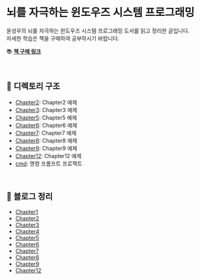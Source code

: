 ﻿# 뇌를 자극하는 윈도우즈 시스템 프로그래밍

윤성우의 뇌를 자극하는 윈도우즈 시스템 프로그래밍 도서를 읽고 정리한 글입니다.  
자세한 학습은 책을 구매하여 공부하시기 바랍니다.

📚 **[책 구매 링크](https://product.kyobobook.co.kr/detail/S000001223395)**

<br>

## 📂 디렉토리 구조

- [Chapter2](./Chapter2): Chapter2 예제
- [Chapter3](./Chapter3): Chapter3 예제
- [Chapter5](./Chapter5): Chapter5 예제
- [Chapter6](./Chapter6): Chapter6 예제
- [Chapter7](./Chapter7): Chapter7 예제
- [Chapter8](./Chapter8): Chapter8 예제
- [Chapter9](./Chapter9): Chapter9 예제
- [Chapter12](./Chapter12): Chapter12 예제
- [cmd](./cmd): 명령 프롬프트 프로젝트

<br>

## 📝 블로그 정리

- [Chapter1](https://shine94.tistory.com/365)
- [Chapter2](https://shine94.tistory.com/366)
- [Chapter3](https://shine94.tistory.com/367)
- [Chapter4](https://shine94.tistory.com/369)
- [Chapter5](https://shine94.tistory.com/370)
- [Chapter6](https://shine94.tistory.com/372)
- [Chapter7](https://shine94.tistory.com/374)
- [Chapter8](https://shine94.tistory.com/382)
- [Chapter9](https://shine94.tistory.com/386)
- [Chapter12](https://shine94.tistory.com/399)